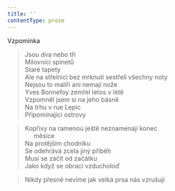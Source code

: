 ```yaml
---
title: ''
contentType: prose
---
```


Vzpomínka

> Jsou dva nebo tři  
> Milovníci spinetů  
> Staré tapety  
> Ale na střelnici bez mrknutí sestřelí všechny noty  
> Nejsou to malíři ani nemají nože  
> Yves Bonnefoy zemřel letos v létě  
> Vzpomněl jsem si na jeho básně  
> Na trhu v rue Lepic  
> Připomínající ostrovy

> Kopřivy na ramenou ještě neznamenají konec  
>      měsíce  
> Na protějším chodníku  
> Se odehrává zcela jiný příběh  
> Musí se začít od začátku  
> Jako když se obrací vzducholoď

> Nikdy přesně nevíme jak velká prsa nás vzrušují
